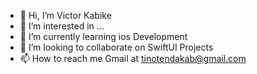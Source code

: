 - 👋 Hi, I’m Victor Kabike
- 👀 I’m interested in ...
- 🌱 I’m currently learning ios Development
- 💞️ I’m looking to collaborate on SwiftUI Projects
- 📫 How to reach me Gmail at tinotendakab@gmail.com

<!---
victorkabike-ios/victorkabike-ios is a ✨ special ✨ repository because its `README.md` (this file) appears on your GitHub profile.
You can click the Preview link to take a look at your changes.
--->
